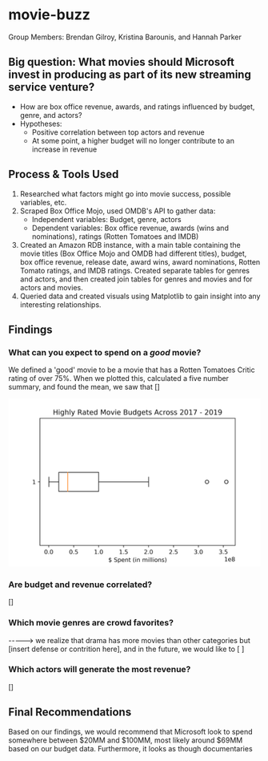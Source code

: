 # movie-buzz

Group Members: Brendan Gilroy, Kristina Barounis, and Hannah Parker


## Big question: What movies should Microsoft invest in producing as part of its new streaming service venture?
- How are box office revenue, awards, and ratings influenced by budget, genre, and actors?
- Hypotheses: 
  - Positive correlation between top actors and revenue
  - At some point, a higher budget will no longer contribute to an increase in revenue

## Process & Tools Used
1. Researched what factors might go into movie success, possible variables, etc.
2. Scraped Box Office Mojo, used OMDB's API to gather data:
    - Independent variables: Budget, genre, actors
    - Dependent variables: Box office revenue, awards (wins and nominations), ratings (Rotten Tomatoes and IMDB)
3. Created an Amazon RDB instance, with a main table containing the movie titles (Box Office Mojo and OMDB had different titles), budget, box office revenue, release date, award wins, award nominations, Rotten Tomato ratings, and IMDB ratings. Created separate tables for genres and actors, and then created join tables for genres and movies and for actors and movies. 
4. Queried data and created visuals using Matplotlib to gain insight into any interesting relationships. 

## Findings

### What can you expect to spend on a _good_ movie?
We defined a 'good' movie to be a movie that has a Rotten Tomatoes Critic rating of over 75%. When we plotted this, calculated a five number summary, and found the mean, we saw that []

![budget](https://github.com/h-parker/movie-buzz/blob/master/wise_budget.png)


### Are budget and revenue correlated?
[]

### Which movie genres are crowd favorites? 
-----> we realize that drama has more movies than other categories but [insert defense or contrition here], and in the future, we would like to [               ]

### Which actors will generate the most revenue?
[]


## Final Recommendations
Based on our findings, we would recommend that Microsoft look to spend somewhere between $20MM and $100MM, most likely around $69MM based on our budget data. Furthermore, it looks as though documentaries 
